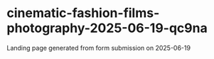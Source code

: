 # cinematic-fashion-films-photography-2025-06-19-qc9na
Landing page generated from form submission on 2025-06-19
